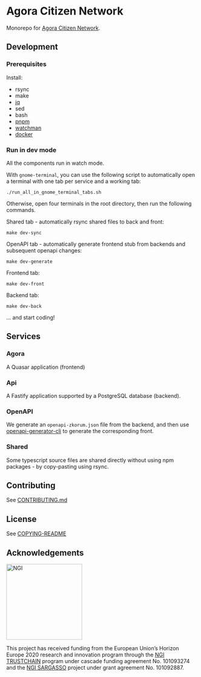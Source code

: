 # Agora Citizen Network

Monorepo for [Agora Citizen Network](https://agoracitizen.network).

## Development

### Prerequisites

Install:

- rsync
- make
- [jq](https://jqlang.github.io/jq/)
- sed
- bash
- [pnpm](https://pnpm.io/)
- [watchman](https://facebook.github.io/watchman/)
- [docker](https://www.docker.com/)

### Run in dev mode

All the components run in watch mode.

With `gnome-terminal`, you can use the following script to automatically open a terminal with one tab per service and a working tab:

```
./run_all_in_gnome_terminal_tabs.sh
```

Otherwise, open four terminals in the root directory, then run the following commands.

Shared tab - automatically rsync shared files to back and front:

```
make dev-sync
```

OpenAPI tab - automatically generate frontend stub from backends and subsequent openapi changes:

```
make dev-generate
```

Frontend tab:

```
make dev-front
```

Backend tab:

```
make dev-back
```

... and start coding!

## Services

### Agora

A Quasar application (frontend)

### Api

A Fastify application supported by a PostgreSQL database (backend).

### OpenAPI

We generate an `openapi-zkorum.json` file from the backend, and then use [openapi-generator-cli](https://openapi-generator.tech/) to generate the corresponding front.

### Shared

Some typescript source files are shared directly without using npm packages - by copy-pasting using rsync.

## Contributing

See [CONTRIBUTING.md](./CONTRIBUTING.md)

## License

See [COPYING-README](COPYING-README.md)

## Acknowledgements

<img src="https://ngi.eu/wp-content/uploads/2019/06/Logo-NGI_Explicit-with-baseline-rgb.png" width="200" alt="NGI">

This project has received funding from the European Union’s Horizon Europe 2020 research and innovation program through the [NGI TRUSTCHAIN](https://trustchain.ngi.eu/) program under cascade funding agreement No. 101093274 and the [NGI SARGASSO](https://ngisargasso.eu/) project under grant agreement No. 101092887.
